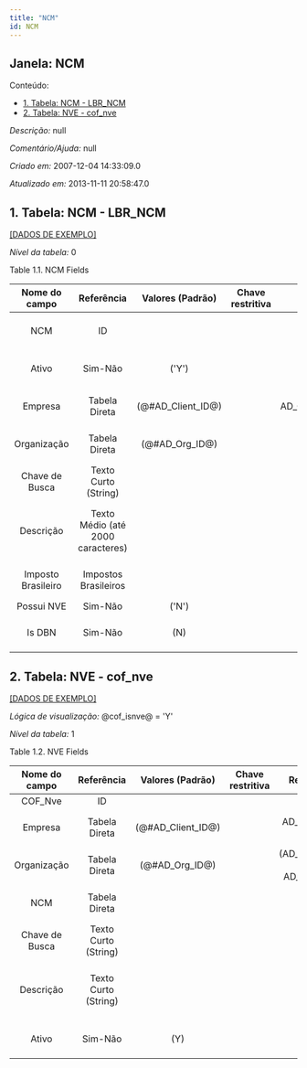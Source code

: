 ```yaml
---
title: "NCM"
id: NCM
---
```

<div id="d149721e1" class="section chapter">

<div class="titlepage">

<div>

<div>

## Janela: NCM

</div>

</div>

</div>

<div class="toc">

<div class="toc-title">

Conteúdo:

</div>

  - <span class="section">[1. Tabela: NCM -
    LBR\_NCM](#d149721e22)</span>
  - <span class="section">[2. Tabela: NVE -
    cof\_nve](#d149721e190)</span>

</div>

<span class="emphasis">*Descrição:* </span> null

<span class="emphasis">*Comentário/Ajuda:* </span>null

<span class="emphasis"> *Criado em:* </span>2007-12-04 14:33:09.0

<span class="emphasis">*Atualizado em:* </span>2013-11-11 20:58:47.0

<div id="d149721e22" class="section section">

<div class="titlepage">

<div>

<div>

## 1. Tabela: NCM - LBR\_NCM

</div>

</div>

</div>

[\[DADOS DE EXEMPLO\]](data/LBR_NCM_data)

<span class="emphasis">*Nível da tabela:* </span>0

</div>

<div id="d149721e31" class="table">

<div class="table-title">

Table 1.1. NCM
Fields

</div>

<div class="table-contents">

|   Nome do campo    |            Referência             |   Valores (Padrão)   | Chave restritiva |                Regra de validação                |                Descrição                 |                                                               Comentário/Ajuda                                                               |
| :----------------: | :-------------------------------: | :------------------: | :--------------: | :----------------------------------------------: | :--------------------------------------: | :------------------------------------------------------------------------------------------------------------------------------------------: |
|        NCM         |                ID                 |                      |                  |                                                  |        Primary key table LBR\_NCM        | \< a href="http://www4.receita.fazenda.gov.br/simulador/PesquisarNCM.jsp" target="\_blank"\> Pesquisar NCM\< /a\> Primary key table LBR\_NCM |
|       Ativo        |              Sim-Não              |        ('Y')         |                  |                                                  |    (semelhante ao primeiro relatório)    |                                                             (ver o mesmo acima)                                                              |
|      Empresa       |           Tabela Direta           | (@\#AD\_Client\_ID@) |                  |   AD\_Client.AD\_Client\_ID=@\#AD\_Client\_ID@   |    (semelhante ao primeiro relatório)    |                                                             (ver o mesmo acima)                                                              |
|    Organização     |           Tabela Direta           |  (@\#AD\_Org\_ID@)   |                  | (AD\_Org.IsSummary='N' OR AD\_Org.AD\_Org\_ID=0) |    (semelhante ao primeiro relatório)    |                                                             (ver o mesmo acima)                                                              |
|   Chave de Busca   |       Texto Curto (String)        |                      |                  |                                                  |    (semelhante ao primeiro relatório)    |                                                             (ver o mesmo acima)                                                              |
|     Descrição      | Texto Médio (até 2000 caracteres) |                      |                  |                                                  | Optional short description of the record |                                                 A description is limited to 255 characters.                                                  |
| Imposto Brasileiro |       Impostos Brasileiros        |                      |                  |                                                  |        Primary key table LBR\_Tax        |                                                          Primary key table LBR\_Tax                                                          |
|     Possui NVE     |              Sim-Não              |        ('N')         |                  |                                                  |                                          |                                                                                                                                              |
|       Is DBN       |              Sim-Não              |         (N)          |                  |                                                  |          Flag to indicate a DBN          |                                        Flag to indicate a DBN - (Detailing Brazilian of Nomenclature)                                        |

</div>

</div>

  

<div id="d149721e190" class="section section">

<div class="titlepage">

<div>

<div>

## 2. Tabela: NVE - cof\_nve

</div>

</div>

</div>

[\[DADOS DE EXEMPLO\]](data/cof_nve_data)

<span class="emphasis">*Lógica de visualização:*</span> @cof\_isnve@ =
'Y'

<span class="emphasis">*Nível da tabela:* </span>1

</div>

<div id="d149721e203" class="table">

<div class="table-title">

Table 1.2. NVE
Fields

</div>

<div class="table-contents">

| Nome do campo  |      Referência      |   Valores (Padrão)   | Chave restritiva |                Regra de validação                |                Descrição                 |                                                               Comentário/Ajuda                                                               |
| :------------: | :------------------: | :------------------: | :--------------: | :----------------------------------------------: | :--------------------------------------: | :------------------------------------------------------------------------------------------------------------------------------------------: |
|    COF\_Nve    |          ID          |                      |                  |                                                  |                                          |                                                                                                                                              |
|    Empresa     |    Tabela Direta     | (@\#AD\_Client\_ID@) |                  |        AD\_Client.AD\_Client\_ID \< \> 0         |    (semelhante ao primeiro relatório)    |                                                             (ver o mesmo acima)                                                              |
|  Organização   |    Tabela Direta     |  (@\#AD\_Org\_ID@)   |                  | (AD\_Org.IsSummary='N' OR AD\_Org.AD\_Org\_ID=0) |    (semelhante ao primeiro relatório)    |                                                             (ver o mesmo acima)                                                              |
|      NCM       |    Tabela Direta     |                      |                  |                                                  |        Primary key table LBR\_NCM        | \< a href="http://www4.receita.fazenda.gov.br/simulador/PesquisarNCM.jsp" target="\_blank"\> Pesquisar NCM\< /a\> Primary key table LBR\_NCM |
| Chave de Busca | Texto Curto (String) |                      |                  |                                                  |    (semelhante ao primeiro relatório)    |                                                             (ver o mesmo acima)                                                              |
|   Descrição    | Texto Curto (String) |                      |                  |                                                  | Optional short description of the record |                                                 A description is limited to 255 characters.                                                  |
|     Ativo      |       Sim-Não        |         (Y)          |                  |                                                  |    (semelhante ao primeiro relatório)    |                                                             (ver o mesmo acima)                                                              |

</div>

</div>

  

</div>
